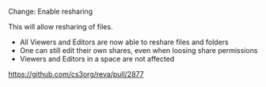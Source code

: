 Change: Enable resharing

This will allow resharing of files.
-   All Viewers and Editors are now able to reshare files and folders
-   One can still edit their own shares, even when loosing share permissions
-   Viewers and Editors in a space are not affected

https://github.com/cs3org/reva/pull/2877

